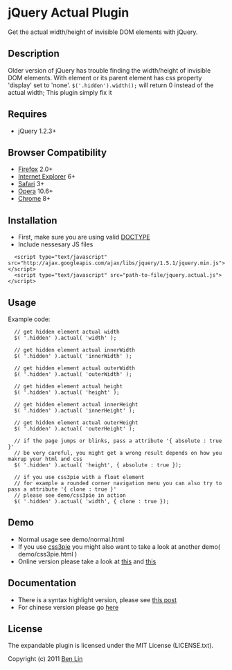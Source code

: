 # jQuery Actual Plugin

Get the actual width/height of invisible DOM elements with jQuery.

## Description

Older version of jQuery has trouble finding the width/height of invisible DOM elements. With element or its parent element has css property 'display' set to 'none'. `$('.hidden').width();` will return 0 instead of the actual width; This plugin simply fix it

## Requires
  - jQuery 1.2.3+

## Browser Compatibility
  - [Firefox](http://mzl.la/RNaI) 2.0+
  - [Internet Explorer](http://bit.ly/9fMgIQ) 6+
  - [Safari](http://bit.ly/gMhzVR) 3+
  - [Opera](http://bit.ly/fWJzaC) 10.6+
  - [Chrome](http://bit.ly/ePHvYZ) 8+

## Installation
  - First, make sure you are using valid [DOCTYPE](http://bit.ly/hQK1Rk)
  - Include nessesary JS files

<!-- -->

      <script type="text/javascript" src="http://ajax.googleapis.com/ajax/libs/jquery/1.5.1/jquery.min.js"></script>
      <script type="text/javascript" src="path-to-file/jquery.actual.js"></script>

## Usage
Example code:
      
      // get hidden element actual width
      $( '.hidden' ).actual( 'width' );
      
      // get hidden element actual innerWidth
      $( '.hidden' ).actual( 'innerWidth' );
      
      // get hidden element actual outerWidth
      $( '.hidden' ).actual( 'outerWidth' );
      
      // get hidden element actual height
      $( '.hidden' ).actual( 'height' );
      
      // get hidden element actual innerHeight
      $( '.hidden' ).actual( 'innerHeight' );
      
      // get hidden element actual outerHeight
      $( '.hidden' ).actual( 'outerHeight' );
      
      // if the page jumps or blinks, pass a attribute '{ absolute : true }'
      // be very careful, you might get a wrong result depends on how you makrup your html and css
      $( '.hidden' ).actual( 'height', { absolute : true });
      
      // if you use css3pie with a float element 
      // for example a rounded corner navigation menu you can also try to pass a attribute '{ clone : true }'
      // please see demo/css3pie in action
      $( '.hidden' ).actual( 'width', { clone : true });

## Demo
 - Normal usage see demo/normal.html 
 - If you use [css3pie](http://css3pie.com/) you might also want to take a look at another demo( demo/css3pie.html )
 - Online version please take a look at [this](http://dreamerslab.com/demos/get-hidden-element-width-with-jquery-actual-plugin) and [this](http://dreamerslab.com/demos/get-hidden-element-width-with-jquery-actual-plugin-with-css3pie/)

## Documentation
 - There is a syntax highlight version, please see [this post](http://dreamerslab.com/blog/en/get-hidden-elements-width-and-height-with-jquery/)
 - For chinese version please go [here](http://dreamerslab.com/blog/tw/get-hidden-elements-width-and-height-with-jquery/)


## License

The expandable plugin is licensed under the MIT License (LICENSE.txt).

Copyright (c) 2011 [Ben Lin](http://dreamerslab.com)